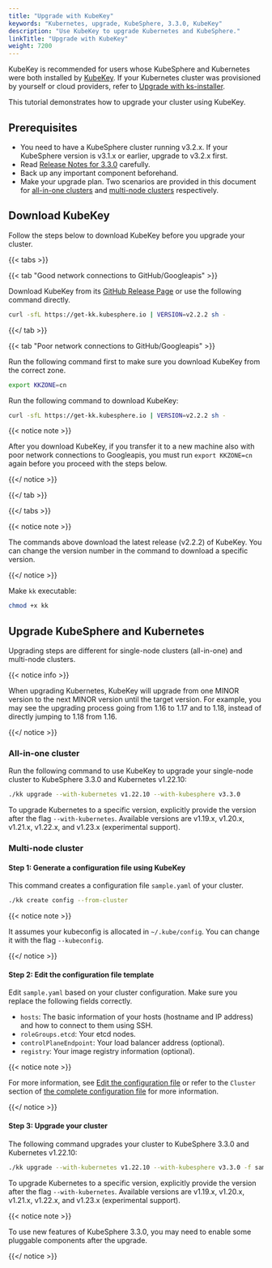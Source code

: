 ```yaml
---
title: "Upgrade with KubeKey"
keywords: "Kubernetes, upgrade, KubeSphere, 3.3.0, KubeKey"
description: "Use KubeKey to upgrade Kubernetes and KubeSphere."
linkTitle: "Upgrade with KubeKey"
weight: 7200
---
```

KubeKey is recommended for users whose KubeSphere and Kubernetes were both installed by [KubeKey](../../installing-on-linux/introduction/kubekey/). If your Kubernetes cluster was provisioned by yourself or cloud providers, refer to [Upgrade with ks-installer](../upgrade-with-ks-installer/).

This tutorial demonstrates how to upgrade your cluster using KubeKey.

## Prerequisites

- You need to have a KubeSphere cluster running v3.2.x. If your KubeSphere version is v3.1.x or earlier, upgrade to v3.2.x first.
- Read [Release Notes for 3.3.0](../../../v3.3/release/release-v330/) carefully.
- Back up any important component beforehand.
- Make your upgrade plan. Two scenarios are provided in this document for [all-in-one clusters](#all-in-one-cluster) and [multi-node clusters](#multi-node-cluster) respectively.

## Download KubeKey

Follow the steps below to download KubeKey before you upgrade your cluster.

{{< tabs >}}

{{< tab "Good network connections to GitHub/Googleapis" >}}

Download KubeKey from its [GitHub Release Page](https://github.com/kubesphere/kubekey/releases) or use the following command directly.

```bash
curl -sfL https://get-kk.kubesphere.io | VERSION=v2.2.2 sh -
```

{{</ tab >}}

{{< tab "Poor network connections to GitHub/Googleapis" >}}

Run the following command first to make sure you download KubeKey from the correct zone.

```bash
export KKZONE=cn
```

Run the following command to download KubeKey:

```bash
curl -sfL https://get-kk.kubesphere.io | VERSION=v2.2.2 sh -
```

{{< notice note >}}

After you download KubeKey, if you transfer it to a new machine also with poor network connections to Googleapis, you must run `export KKZONE=cn` again before you proceed with the steps below.

{{</ notice >}} 

{{</ tab >}}

{{</ tabs >}}

{{< notice note >}}

The commands above download the latest release (v2.2.2) of KubeKey. You can change the version number in the command to download a specific version.

{{</ notice >}} 

Make `kk` executable:

```bash
chmod +x kk
```

## Upgrade KubeSphere and Kubernetes

Upgrading steps are different for single-node clusters (all-in-one) and multi-node clusters.

{{< notice info >}}

When upgrading Kubernetes, KubeKey will upgrade from one MINOR version to the next MINOR version until the target version. For example, you may see the upgrading process going from 1.16 to 1.17 and to 1.18, instead of directly jumping to 1.18 from 1.16.

{{</ notice >}}

### All-in-one cluster

Run the following command to use KubeKey to upgrade your single-node cluster to KubeSphere 3.3.0 and Kubernetes v1.22.10:

```bash
./kk upgrade --with-kubernetes v1.22.10 --with-kubesphere v3.3.0
```

To upgrade Kubernetes to a specific version, explicitly provide the version after the flag `--with-kubernetes`. Available versions are v1.19.x, v1.20.x, v1.21.x, v1.22.x, and v1.23.x (experimental support).

### Multi-node cluster

#### Step 1: Generate a configuration file using KubeKey

This command creates a configuration file `sample.yaml` of your cluster.

```bash
./kk create config --from-cluster
```

{{< notice note >}}

It assumes your kubeconfig is allocated in `~/.kube/config`. You can change it with the flag `--kubeconfig`.

{{</ notice >}}

#### Step 2: Edit the configuration file template

Edit `sample.yaml` based on your cluster configuration. Make sure you replace the following fields correctly.

- `hosts`: The basic information of your hosts (hostname and IP address) and how to connect to them using SSH.
- `roleGroups.etcd`: Your etcd nodes.
- `controlPlaneEndpoint`: Your load balancer address (optional).
- `registry`: Your image registry information (optional).

{{< notice note >}}

For more information, see [Edit the configuration file](../../installing-on-linux/introduction/multioverview/#2-edit-the-configuration-file) or refer to the `Cluster` section of [the complete configuration file](https://github.com/kubesphere/kubekey/blob/release-2.2/docs/config-example.md) for more information.

{{</ notice >}}

#### Step 3: Upgrade your cluster
The following command upgrades your cluster to KubeSphere 3.3.0 and Kubernetes v1.22.10:

```bash
./kk upgrade --with-kubernetes v1.22.10 --with-kubesphere v3.3.0 -f sample.yaml
```

To upgrade Kubernetes to a specific version, explicitly provide the version after the flag `--with-kubernetes`. Available versions are v1.19.x, v1.20.x, v1.21.x, v1.22.x, and v1.23.x (experimental support).

{{< notice note >}}

To use new features of KubeSphere 3.3.0, you may need to enable some pluggable components after the upgrade.

{{</ notice >}} 